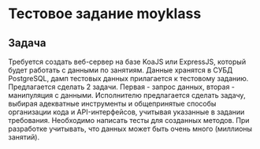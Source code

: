 # Tecтовое задание moyklass

## Задача
Требуется создать веб-сервер на базе KoaJS или ExpressJS, который будет работать с данными по
занятиям. Данные хранятся в СУБД PostgreSQL, дамп тестовых данных прилагается к тестовому
заданию.
Предлагается сделать 2 задачи. Первая - запрос данных, вторая - манипуляция с данными.
Исполнителю предлагается сделать задачу, выбирая адекватные инструменты и общепринятые
способы организации кода и API-интерфейсов, учитывая указанные в задании требования.
Необходимо написать тесты для созданных методов.
При разработке учитывать, что данных может быть очень много (миллионы занятий).

